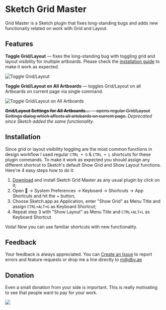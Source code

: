 # Sketch Grid Master
Grid Master is a Sketch plugin that fixes long-standing bugs and adds new functionaity related on work with Grid and Layout.

## Features
**Toggle Grid/Layout** — fixes the long-standing bug with toggling grid and layout visibility for multiple artboards. Please check the [installation guide](https://github.com/exevil/sketch-grid-master#installation) to make it work as expected.

![Toggle Grid/Layout](http://i.dbv.ae/gxZV/1.gif)

**Toggle Grid/Layout on All Artboards** — toggles Grid/Layout on all Artboards on current page via single command.

![Toggle Grid/Layout on All Artboards](http://i.dbv.ae/gyRZ/2.gif)

~~**Grid/Layout Settings for All Artboards...** — opens regular Grid/Layout Settings dialog which affects all artobards on current page.~~ _Deprecated since Sketch added the same functionality._

## Installation
Since grid or layout visibility toggling are the most common functions in design workflow I used regular `CTRL + G` & `CTRL + L` shortcuts for these plugin commands. To make it work as expected you should assign any different shortcut to Sketch's default Show Grid and Show Layout functions. Here're 4 easy steps how to do it:

1. [Download](https://github.com/exevil/sketch-grid-master/archive/master.zip) and install Sketch Grid Master as any usual plugin by click on it;
2. Open  → System Preferences → Keyboard → Shortcuts → App Shortcuts and hit the + button;
3. Choose Sketch.app as Application, enter "Show Grid" as Menu Title and assign `CTRL+ALT+G` as Keyboard Shortcut;
4. Repeat step 3 with "Show Layout" as Menu Title and `CTRL+ALT+L` as Keyboard Shortcut.

Voila! Now you can use familiar shortcuts with new functionality.

## Feedback
Your feedback is always appreciated. You can [Create an Issue](https://github.com/exevil/sketch-grid-master/issues/new) to report errors and feature requests or drop me a line directly to [m@dbv.ae](mailto:m@dbv.ae?Subject=Sketch%20Grid%20Master%20Feedback)

## Donation
Even a small donation from your side is important. This is really motivating to see that people want to pay for your work.

[![](https://www.paypalobjects.com/en_GB/i/btn/btn_donate_LG.gif)](https://www.paypal.com/cgi-bin/webscr?cmd=_donations&business=evil%2emrfix%40gmail%2ecom&lc=GB&item_name=Sketch%20Plugin%20Donation&item_number=sketch%2dplugin&currency_code=USD&bn=PP%2dDonationsBF%3abtn_donate_LG%2egif%3aNonHosted)
